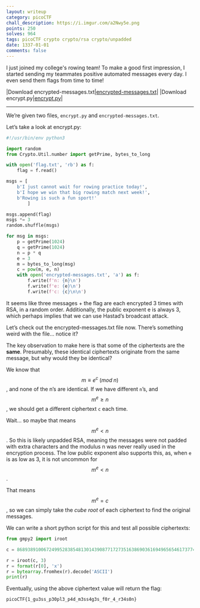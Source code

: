 ```yaml
---
layout: writeup
category: picoCTF
chall_description: https://i.imgur.com/a2Nwy5e.png
points: 250
solves: 964
tags: picoCTF crypto crypto/rsa crypto/unpadded
date: 1337-01-01
comments: false
---
```


I just joined my college's rowing team! To make a good first impression, I started sending my teammates positive automated messages every day. I even send them flags from time to time!  

|Download encrypted-messages.txt|[encrypted-messages.txt](https://github.com/Nightxade/ctf-writeups/tree/master/assets/CTFs/picoCTF/college-rowing-encrypted-messages.txt)|
|Download encrypt.py|[encrypt.py](https://github.com/Nightxade/ctf-writeups/tree/master/assets/CTFs/picoCTF/college-rowing-encrypt.py)|

---

We’re given two files, `encrypt.py` and `encrypted-messages.txt`.  

Let’s take a look at encrypt.py:  

```py
#!/usr/bin/env python3

import random
from Crypto.Util.number import getPrime, bytes_to_long

with open('flag.txt', 'rb') as f:
    flag = f.read()

msgs = [
    b'I just cannot wait for rowing practice today!',
    b'I hope we win that big rowing match next week!',
    b'Rowing is such a fun sport!'
        ]

msgs.append(flag)
msgs *= 3
random.shuffle(msgs)

for msg in msgs:
    p = getPrime(1024)
    q = getPrime(1024)
    n = p * q
    e = 3
    m = bytes_to_long(msg)
    c = pow(m, e, n)
    with open('encrypted-messages.txt', 'a') as f:
        f.write(f'n: {n}\n')
        f.write(f'e: {e}\n')
        f.write(f'c: {c}\n\n')
```

It seems like three messages + the flag are each encrypted 3 times with RSA, in a random order. Additionally, the public exponent e is always 3, which perhaps implies that we can use Hastad’s broadcast attack.  

Let’s check out the encrypted-messages.txt file now. There’s something weird with the file... notice it?  

The key observation to make here is that some of the ciphertexts are the **same**. Presumably, these identical ciphertexts originate from the same message, but why would they be identical?  

We know that $$m\equiv e^{c}\;(mod\;n)$$, and none of the n’s are identical. If we have different `n`’s, and $$m^{e}\ge n$$, we should get a different ciphertext `c` each time.  

Wait… so maybe that means $$m^{e}<n$$. So this is likely unpadded RSA, meaning the messages were not padded with extra characters and the modulus n was never really used in the encryption process. The low public exponent also supports this, as, when `e` is as low as 3, it is not uncommon for $$m^{e}<n$$.  

That means $$m^{e}=c$$, so we can simply take the *cube root* of each ciphertext to find the original messages.  

We can write a short python script for this and test all possible ciphertexts:  
```py
from gmpy2 import iroot

c = 868938910067249952838548130143908771727351638690361694965654617377419268292732524264841389055007122795668815782628236966204158649165906515577110359828106902273777>

r = iroot(c, 3)
r = format(r[0], 'x')
r = bytearray.fromhex(r).decode('ASCII')
print(r)

```
Eventually, using the above ciphertext value will return the flag:

    picoCTF{1_gu3ss_p30pl3_p4d_m3ss4g3s_f0r_4_r34s0n}

